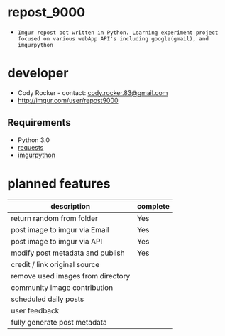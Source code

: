 # repost_9000
* `Imgur repost bot written in Python. Learning experiment project focused on various webApp API's including google(gmail), and imgurpython`


developer
=========
- Cody Rocker - contact: cody.rocker.83@gmail.com
- http://imgur.com/user/repost9000

Requirements
------------
- Python 3.0
- [requests](http://docs.python-requests.org/en/latest/user/install/)
- [imgurpython](https://github.com/Imgur/imgurpython)

planned features
================
| description                        | complete |
|------------------------------------|----------|
| return random from folder          |    Yes   |  * `4/27`
| post image to imgur via Email      |    Yes   |  * `4/27`
| post image to imgur via API        |    Yes   |  * `4/27`
| modify post metadata and publish   |    Yes   |  * `4/27`
| credit / link original source      |          |
| remove used images from directory  |          |
| community image contribution       |          |
| scheduled daily posts              |          |
| user feedback                      |          |
| fully generate post metadata       |          |
